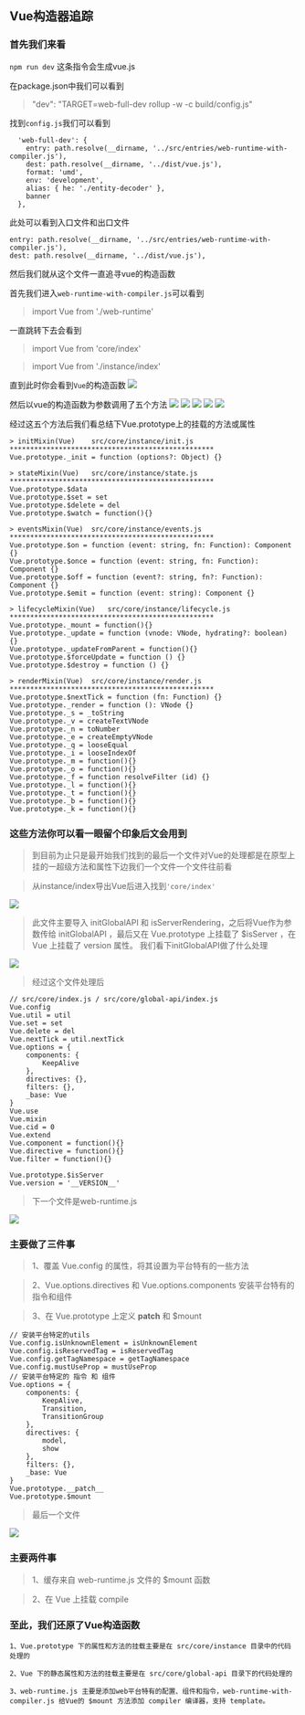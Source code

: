 ## Vue构造器追踪


### 首先我们来看 

`npm run dev` 这条指令会生成vue.js

在package.json中我们可以看到
>"dev": "TARGET=web-full-dev rollup -w -c build/config.js"

找到`config.js`我们可以看到

	  'web-full-dev': {
	    entry: path.resolve(__dirname, '../src/entries/web-runtime-with-compiler.js'),
	    dest: path.resolve(__dirname, '../dist/vue.js'),
	    format: 'umd',
	    env: 'development',
	    alias: { he: './entity-decoder' },
	    banner
	  },


此处可以看到入口文件和出口文件

	entry: path.resolve(__dirname, '../src/entries/web-runtime-with-compiler.js'),
    dest: path.resolve(__dirname, '../dist/vue.js'),
    
 
然后我们就从这个文件一直追寻vue的构造函数

首先我们进入`web-runtime-with-compiler.js`可以看到
>import Vue from './web-runtime'


一直跳转下去会看到
>import Vue from 'core/index'


>import Vue from './instance/index'

直到此时你会看到`Vue`的构造函数
![](vue-images/Vue.png)

然后以vue的构造函数为参数调用了五个方法
![](vue-images/initMixin.png)
![](vue-images/stateMixin.png)
![](vue-images/eventsMixin.png)
![](vue-images/lifecycleMixin.png)
![](vue-images/renderMixin.png)

经过这五个方法后我们看总结下Vue.prototype上的挂载的方法或属性

	> initMixin(Vue)	src/core/instance/init.js 
	**************************************************
	Vue.prototype._init = function (options?: Object) {}
	
	> stateMixin(Vue)	src/core/instance/state.js 
	**************************************************
	Vue.prototype.$data
	Vue.prototype.$set = set
	Vue.prototype.$delete = del
	Vue.prototype.$watch = function(){}
	
	> eventsMixin(Vue)	src/core/instance/events.js 
	**************************************************
	Vue.prototype.$on = function (event: string, fn: Function): Component {}
	Vue.prototype.$once = function (event: string, fn: Function): Component {}
	Vue.prototype.$off = function (event?: string, fn?: Function): Component {}
	Vue.prototype.$emit = function (event: string): Component {}
	
	> lifecycleMixin(Vue)	src/core/instance/lifecycle.js 
	**************************************************
	Vue.prototype._mount = function(){}
	Vue.prototype._update = function (vnode: VNode, hydrating?: boolean) {}
	Vue.prototype._updateFromParent = function(){}
	Vue.prototype.$forceUpdate = function () {}
	Vue.prototype.$destroy = function () {}
	
	> renderMixin(Vue)	src/core/instance/render.js 
	**************************************************
	Vue.prototype.$nextTick = function (fn: Function) {}
	Vue.prototype._render = function (): VNode {}
	Vue.prototype._s = _toString
	Vue.prototype._v = createTextVNode
	Vue.prototype._n = toNumber
	Vue.prototype._e = createEmptyVNode
	Vue.prototype._q = looseEqual
	Vue.prototype._i = looseIndexOf
	Vue.prototype._m = function(){}
	Vue.prototype._o = function(){}
	Vue.prototype._f = function resolveFilter (id) {}
	Vue.prototype._l = function(){}
	Vue.prototype._t = function(){}
	Vue.prototype._b = function(){}
	Vue.prototype._k = function(){}

### 这些方法你可以看一眼留个印象后文会用到

>到目前为止只是最开始我们找到的最后一个文件对Vue的处理都是在原型上挂的一超级方法和属性下边我们一个文件一个文件往前看

> 从instance/index导出Vue后进入找到`'core/index'`

![](vue-images/v1-1.png)

>此文件主要导入 initGlobalAPI 和 isServerRendering，之后将Vue作为参数传给 initGlobalAPI ，最后又在 Vue.prototype 上挂载了 $isServer ，在 Vue 上挂载了 version 属性。
>我们看下initGlobalAPI做了什么处理


![](vue-images/v1-2.png)

>经过这个文件处理后


	// src/core/index.js / src/core/global-api/index.js
	Vue.config
	Vue.util = util
	Vue.set = set
	Vue.delete = del
	Vue.nextTick = util.nextTick
	Vue.options = {
	    components: {
	        KeepAlive
	    },
	    directives: {},
	    filters: {},
	    _base: Vue
	}
	Vue.use
	Vue.mixin
	Vue.cid = 0
	Vue.extend
	Vue.component = function(){}
	Vue.directive = function(){}
	Vue.filter = function(){}
	
	Vue.prototype.$isServer
	Vue.version = '__VERSION__'

>下一个文件是web-runtime.js

![](vue-images/v1-3.png)

### 主要做了三件事

>1、覆盖 Vue.config 的属性，将其设置为平台特有的一些方法

>2、Vue.options.directives 和 Vue.options.components 安装平台特有的指令和组件

>3、在 Vue.prototype 上定义 __patch__ 和 $mount

	// 安装平台特定的utils
	Vue.config.isUnknownElement = isUnknownElement
	Vue.config.isReservedTag = isReservedTag
	Vue.config.getTagNamespace = getTagNamespace
	Vue.config.mustUseProp = mustUseProp
	// 安装平台特定的 指令 和 组件
	Vue.options = {
	    components: {
	        KeepAlive,
	        Transition,
	        TransitionGroup
	    },
	    directives: {
	        model,
	        show
	    },
	    filters: {},
	    _base: Vue
	}
	Vue.prototype.__patch__
	Vue.prototype.$mount

>最后一个文件

![](vue-images/v1-4.png)

### 主要两件事

> 1、缓存来自 web-runtime.js 文件的 $mount 函数

> 2、在 Vue 上挂载 compile

### 至此，我们还原了Vue构造函数

	1、Vue.prototype 下的属性和方法的挂载主要是在 src/core/instance 目录中的代码处理的

	2、Vue 下的静态属性和方法的挂载主要是在 src/core/global-api 目录下的代码处理的
	
	3、web-runtime.js 主要是添加web平台特有的配置、组件和指令，web-runtime-with-compiler.js 给Vue的 $mount 方法添加 compiler 编译器，支持 template。